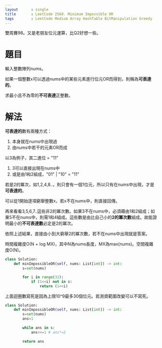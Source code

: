```yaml
--- 
layout      : single
title       : LeetCode 2568. Minimum Impossible OR
tags        : LeetCode Medium Array HashTable BitManipulation Greedy
---
```

雙周賽98。又是老朋友位元運算，比Q2好想一些。  

# 題目
輸入整數陣列nums。  

如果一個整數x可以透過nums中的某些元素進行位元OR而得到，則稱為**可表達的**。  

求最小且不為零的**不可表達**正整數。  

# 解法
**可表達的**數有兩種方式：  
1. 本身就在nums中出現過  
2. 由nums中若干的元素OR而成  

以3為例子，其二進位 = "11"  
1. 3可以直接出現在nums中  
2. 或是由1和2組成，"01" | "10" = "11"  

若是2的冪次，如1,2,4,8..，則只會有一個1位元，所以只有在nums中出現，才是**可表達的**。  

可以從1開始逐項窮舉整數x，若x不在nums中，則直接回傳。  

再來看看3,5,6,7..這些非2的冪次數。如果3不在nums中，必須藉由1和2組成；如果5不在nums中，則需1和4組成。這些數是由比自己小的**2的冪次數**組成。故能證明最小的**不可表達數**必定是2的冪次。  

依照上述結果，直接由小到大窮舉2的冪次數，若不在nums中出現就是答案。  

時間複雜度O(N + log MX)，其中N為nums長度，MX為max(nums)。空間複雜度O(N)。  

```python
class Solution:
    def minImpossibleOR(self, nums: List[int]) -> int:
        s=set(nums)

        for i in range(32):
            if (1<<i) not in s:
                return (1<<i)
```

上面迴圈數寫死是因為上限10^9最多30個位元。若測資範圍改變可以不寫死。  

```python
class Solution:
    def minImpossibleOR(self, nums: List[int]) -> int:
        s=set(nums)
        ans=1
        
        while ans in s:
            ans<<=1 # ans*=2
            
        return ans
```